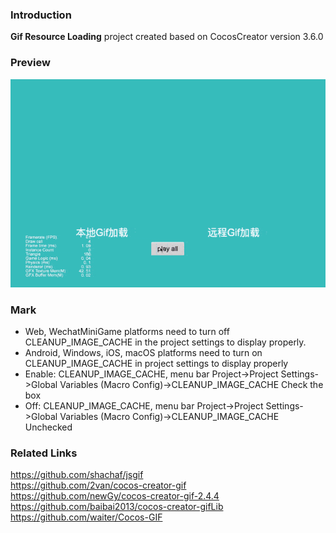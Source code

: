 ### Introduction
**Gif Resource Loading** project created based on CocosCreator version 3.6.0

### Preview
![image](../../../gif/202203/2022032001.gif)

### Mark
- Web, WechatMiniGame platforms need to turn off CLEANUP_IMAGE_CACHE in the project settings to display properly.
- Android, Windows, iOS, macOS platforms need to turn on CLEANUP_IMAGE_CACHE in project settings to display properly
- Enable: CLEANUP_IMAGE_CACHE, menu bar Project->Project Settings->Global Variables (Macro Config)->CLEANUP_IMAGE_CACHE Check the box
- Off: CLEANUP_IMAGE_CACHE, menu bar Project->Project Settings->Global Variables (Macro Config)->CLEANUP_IMAGE_CACHE Unchecked

### Related Links
https://github.com/shachaf/jsgif    
https://github.com/2van/cocos-creator-gif    
https://github.com/newGy/cocos-creator-gif-2.4.4    
https://github.com/baibai2013/cocos-creator-gifLib    
https://github.com/waiter/Cocos-GIF    